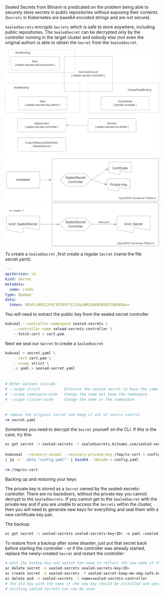 Sealed Secrets from Bitnami is predicated on the problem being able to securely store secrets in public repositories without exposing their contents (`Secrets` in Kubernetes are base64 encoded strings and are not secure).

`SealedSecrets` encrypts `Secrets` which is safe to store anywhere, including public repositories. The `SealedSecret` can be decrypted only by the controller running in the target cluster and nobody else (not even the original author) is able to obtain the `Secret` from the `SealedSecret`.

![](img/sealed-secret-architecture.png?raw=true "Title") 
![](img/sealed-secret-components.png?raw=true "Title") 
![](img/sealed-secret-flow.png?raw=true "Title") 



To create a `SealedSecret` ,first create a regular `Secret` (name the file secret.yaml): 

```yaml 
---
apiVersion: v1 
kind: Secret
metadata:
  name: creds
type: Opaque
data: 
  token: VEhFLVNFQ1JFVC1UT0tFTi1JUy1NRS1NV0hBSEFIQUhBSA==
```

You will need to extract the public key from the sealed secret controller 

```bash 
kubseal --controller-namespace sealed-secrets \
	--controller-name selead-secrets-controller \  
	--fetch-cert > cert.pem  
```

Next we seal our `Secret` to create a `SealedSecret` 

```bash  
kubseal < secret.yaml \
	--cert cert.pem \
	--scope strict \
	-o yaml > sealed-secret.yaml 
  

# Other options include: 
# --scope strict           Enforces the sealed secret to have the same name and namespace as the child object, the secret. This is the default behaviour.
# --scope namespace-wide   Change the name but keep the namespace  
# --scope cluster-wide     Change the name or the namespace 


# remove the original secret and keep it out of source control 
rm secret.yaml 
```

Sometimes you need to decrypt the `Secret` yourself on the CLI. If this is the case, try this: 

```bash
oc get secret -n sealed-secrets -l sealedsecrets.bitnami.com/sealed-secrets-key -o yaml >/tmp/ss-cert

kubeseal --recovery-unseal --recovery-private-key /tmp/ss-cert < config-bundle-secret.yaml \
| jq -r '.data."config.yaml"' | base64 --decode > config.yaml

rm /tmp/ss-cert 
``` 

Backing up and restoring your keys

The private key is stored as a `Secret` owned by the sealed-secrets-controller. There are no backdoors, without the private key you cannot decrypt to the `SealedSecrets`. If you cannot get to the `SealedSecret` with the private key and if you are unable to access the `Secrets` within the cluster, then you will need to generate new keys for everything and seal them with a new certificate key pair.

The backup: 
```bash 
oc get secret -n sealed-secrets sealed-secrets-key<ID> -o yaml >sealed-secret-keep-me-omg-safe.key
``` 
To restore from a backup after some disaster, just put that secret back before starting the controller - or if the controller was already started, replace the newly-created `Secret` and restart the controller:

```bash 
# edit the backup key and switch the name to reflect the new name of the key 
oc delete secret -n sealed-secrets sealed-secrets-key<ID> 
oc create secret -n sealed-secrets -f sealed-secret-keep-me-omg-safe.key 
oc delete pod -n sealed-secrets -l name=sealed-secrets-controller
# the old key with the name of the new key should be installed and operational. 
# existing sealed secrets can now be used 
```